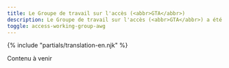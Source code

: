 ```yaml
---
title: Le Groupe de travail sur l'accès (<abbr>GTA</abbr>)
description: Le Groupe de travail sur l'accès (<abbr>GTA</abbr>) a été créé par le Comité consultatif sur l'Internet du Conseil du Trésor (comité principal) le 1er août 1997 afin d'engager des activités de collaboration entre le gouvernement, le secteur privé et les organisations communautaires qui ont intérêt à assurer un accès équitable à l'information et aux services, en particulier pour les personnes handicapées, mais sans s'y limiter, dans le but de contribuer à l'élaboration des politiques du gouvernement du Canada (<abbr>GC</abbr>).
toggle: access-working-group-awg
---
```


{% include "partials/translation-en.njk" %}

Contenu à venir

